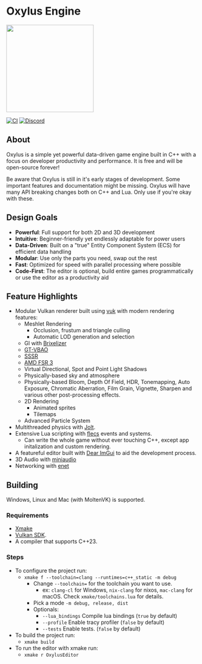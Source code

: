 # Oxylus Engine
<img src="https://i.imgur.com/i07VA5r.png" height="230" />

[![CI](https://img.shields.io/github/actions/workflow/status/Hatrickek/OxylusEngine/xmake.yaml?&style=for-the-badge&logo=cmake&logoColor=orange&labelColor=black)](https://github.com/Hatrickek/OxylusEngine/actions/workflows/xmake.yaml)
[![Discord](https://img.shields.io/discord/1364938544736370820?style=for-the-badge&logo=discord&logoColor=orange&label=Discord&link=https%3A%2F%2Fdiscord.gg%2FcbQDJrWszk)](https://discord.gg/cbQDJrWszk)
## About   
Oxylus is a simple yet powerful data-driven game engine built in C++ with a focus on developer productivity and performance. It is free and will be open-source forever!

Be aware that Oxylus is still in it's early stages of development. Some important features and documentation might be missing. Oxylus will have many API breaking changes both on C++ and Lua. Only use if you're okay with these.

## Design Goals
- **Powerful**: Full support for both 2D and 3D development
- **Intuitive**: Beginner-friendly yet endlessly adaptable for power users
- **Data-Driven**: Built on a "true" Entity Component System (ECS) for efficient data handling
- **Modular**: Use only the parts you need, swap out the rest
- **Fast**: Optimized for speed with parallel processing where possible
- **Code-First**: The editor is optional, build entire games programmatically or use the editor as a productivity aid

## Feature Highlights 
- Modular Vulkan renderer built using [vuk](https://github.com/martty/vuk) with modern rendering features:
	- Meshlet Rendering
		- Occlusion, frustum and triangle culling
		- Automatic LOD generation and selection
	- GI with [Brixelizer](https://gpuopen.com/fidelityfx-brixelizer/)
	- [GT-VBAO](https://cdrinmatane.github.io/posts/ssaovb-code/)
	- [SSSR](https://gpuopen.com/fidelityfx-sssr/)
	- [AMD FSR 3](https://gpuopen.com/fidelityfx-super-resolution-3/)
	- Virtual Directional, Spot and Point Light Shadows
	- Physically-based sky and atmosphere
	- Physically-based Bloom, Depth Of Field, HDR, Tonemapping, Auto Exposure, Chromatic Aberration, Film Grain, Vignette, Sharpen and various other post-processing effects.
	- 2D Rendering
		- Animated sprites
		- Tilemaps
  - Advanced Particle System
- Multithreaded physics with [Jolt](https://github.com/jrouwe/JoltPhysics).
- Extensive Lua scripting with [flecs](https://github.com/SanderMertens/flecs) events and systems.
  - Can write the whole game without ever touching C++, except app initalization and custom rendering.
- A featureful editor built with [Dear ImGui](https://github.com/ocornut/imgui) to aid the development process. 
- 3D Audio with [miniaudio](https://github.com/mackron/miniaudio)
- Networking with [enet](https://github.com/zpl-c/enet)

## Building
Windows, Linux and Mac (with MoltenVK) is supported.

### Requirements
- [Xmake](https://xmake.io)
- [Vulkan SDK](https://vulkan.lunarg.com/sdk/home).
- A compiler that supports C++23.   
### Steps
- To configure the project run:
  - `xmake f --toolchain=clang --runtimes=c++_static -m debug`
	- Change `--toolchain=` for the toolchain you want to use. 
      - ex: `clang-cl` for Windows, `nix-clang` for nixos, `mac-clang` for macOS. Check `xmake/toolchains.lua` for details. 
	- Pick a mode `-m debug, release, dist`
	- Optionals:
      - `--lua_bindings` Compile lua bindings (`true` by default)
      - `--profile` Enable tracy profiler (`false` by default)
      - `--tests` Enable tests. (`false` by default)
- To build the project run:
	- `xmake build`
- To run the editor with xmake run:
  - `xmake r OxylusEditor`

